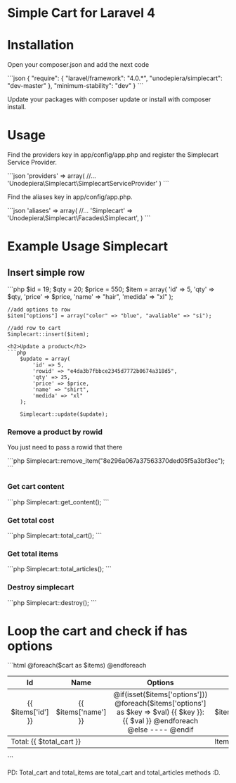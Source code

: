 <h1>Simple Cart for Laravel 4</h1>
<h1>Installation</h1>
<p>Open your composer.json and add the next code</p>
```json
{
	"require": {
	    "laravel/framework": "4.0.*",
	    "unodepiera/simplecart": "dev-master"
	},
	"minimum-stability": "dev"
}
```
<p>Update your packages with composer update or install with composer install.</p>
<h1>Usage</h1>
<p>Find the providers key in app/config/app.php and register the Simplecart Service Provider.</p>
```json
	'providers' => array(
        //...
        'Unodepiera\Simplecart\SimplecartServiceProvider'
    )
```
<p>Find the aliases key in app/config/app.php.</p>
```json
	'aliases' => array(
        //...
        'Simplecart'      => 'Unodepiera\Simplecart\Facades\Simplecart',
    )
```

<h1>Example Usage Simplecart</h1>
<h2>Insert simple row</h2>
```php
	$id = 19;
	$qty = 20;
	$price = 550;
    $item = array(
    	'id' => 5,
        'qty' => $qty,
        'price' => $price,
        'name' => "hair",
        'medida' => "xl"
    );

    //add options to row
    $item["options"] = array("color" => "blue", "avaliable" => "si");

    //add row to cart
    Simplecart::insert($item);
```
<h2>Update a product</h2>
```php
	$update = array(
    	'id' => 5,
        'rowid'	=> "e4da3b7fbbce2345d7772b0674a318d5",
        'qty' => 25,
        'price' => $price,
        'name' => "shirt",
        'medida' => "xl"
    );

    Simplecart::update($update);
```
<h3>Remove a product by rowid</h3>
<p>You just need to pass a rowid that there</p>
```php
	Simplecart::remove_item("8e296a067a37563370ded05f5a3bf3ec");
```
<h3>Get cart content</h3>
```php	
	Simplecart::get_content();
```
<h3>Get total cost</h3>
```php	
	Simplecart::total_cart();
```
<h3>Get total items</h3>
```php	
	Simplecart::total_articles();
```
<h3>Destroy simplecart</h3>
```php
	Simplecart::destroy();
```

<h1>Loop the cart and check if has options</h1>
```html
<!doctype html>
<html lang="en">
<head>
    <meta charset="utf-8">
    <title>Simplecart for Laravel 4</title>

</head>
<body>
    <table class="simplecart">
        <tr>
            <thead>
                <th>
                    Id
                </th>
                <th>
                    Name
                </th>
                <th>
                    Options
                </th>
                <th>
                    Price
                </th>
                <th>
                    Qty
                </tth>
                <th>
                    Total price
                </tth>
            </thead>
        </tr>
        @foreach($cart as $items)
        <tr>
            <tbody style="text-align:center">
                <td>
                    {{ $items['id'] }}
                </td>
                <td>
                    {{ $items['name'] }}
                </td>
                <td>
                    @if(isset($items['options']))
                        @foreach($items['options'] as $key => $val)
                            {{ $key }}: {{ $val }}
                        @endforeach
                    @else
                        ----
                    @endif
                </td>
                <td>
                    {{ $items['price'] }}
                </td>
                <td>
                    {{ $items['qty'] }}
                </td>
                <td>
                    {{ $items['total'] }}
                </td>
            </tbody>
        </tr>
        @endforeach
        <tr>
            <td colspan="3">Total: {{ $total_cart }}</td>
            <td colspan="3">Items: {{ $total_items }}</td>
        </tr>
    </table>
</body>
</html>
```
<p>PD: Total_cart and total_items are total_cart and total_articles methods :D.</p>